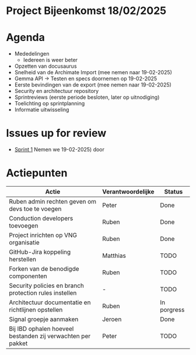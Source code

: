 # Project Bijeenkomst 18/02/2025

# Agenda
- Mededelingen
  - Iedereen is weer beter
- Opzetten van docusaurus
- Snelheid van de Archimate Import (mee nemen naar 19-02-2025)
- Gemma API -> Testen en specs doornemen op 19-02-2025
- Eerste bevindingen van de export (mee nemen naar 19-02-2025)
- Security en architectuur repository
- Sprintreviews (eerste periode besloten, later op uitnodiging)
- Toelichting op sprintplanning
- Informatie uitwisseling

# Issues up for review
- [Sprint 1](https://github.com/orgs/VNG-Realisatie/projects/17/views/2) Nemen we  19-02-2025) door

# Actiepunten

| Actie | Verantwoordelijke | Status |
|-------|------------------|---------|
| Ruben admin rechten geven om devs toe te voegen | Peter | Done |
| Conduction developers toevoegen | Ruben | Done |
| Project inrichten op VNG organisatie  | Ruben | Done |
| GitHub-Jira koppeling herstellen | Matthias | TODO |
| Forken van de benodigde componenten | Ruben | TODO |
| Security policies en branch protection rules instellen | - | TODO |
| Architectuur documentatie en richtlijnen opstellen | Ruben | In porgress |
| Signal groepje aanmaken | Jeroen | Done |
| Bij IBD ophalen hoeveel bestanden zij verwachten per pakket| Peter | TODO |
